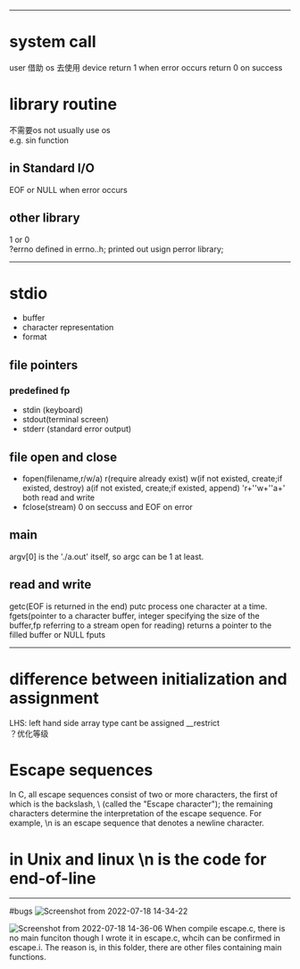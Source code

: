  ***
 # system call   
 user 借助 os 去使用 device
 return 1 when error occurs
 return 0 on success 
 # library routine   
 不需要os  not usually use os  
 e.g. sin function
 ## in Standard I/O
 EOF or NULL when error occurs
 ## other library
 1 or 0  
 ?errno defined in errno..h; printed out usign perror library;  
 
***
# stdio
* buffer  
* character representation  
* format
## file pointers
### predefined fp
* stdin (keyboard)
* stdout(terminal screen)
* stderr (standard error output)

## file open and close
* fopen(filename,r/w/a)  r(require already exist) w(if not existed, create;if existed, destroy) a(if not existed, create;if existed, append)
   'r+''w+''a+' both read and write
 * fclose(stream) 0 on seccuss and EOF on error
## main  
argv[0] is the './a.out' itself, so argc can be 1 at least.
## read and write
getc(EOF is returned in the end) putc process one character at a time.
fgets(pointer to a character buffer, integer specifying the size of the buffer,fp referring to a stream open for reading) returns a pointer to the filled buffer or NULL
fputs
***  
# difference between initialization and assignment  
LHS: left hand side
array type cant be assigned
__restrict  
？优化等级
# Escape sequences
In C, all escape sequences consist of two or more characters, the first of which is the backslash, \ (called the "Escape character"); the remaining characters determine the interpretation of the escape sequence. For example, \n is an escape sequence that denotes a newline character.
# in Unix and linux \n is the code for end-of-line
***  
#bugs
![Screenshot from 2022-07-18 14-34-22](https://user-images.githubusercontent.com/59786755/179456280-45262c2c-6c57-47c6-b819-8796d4736032.png)

![Screenshot from 2022-07-18 14-36-06](https://user-images.githubusercontent.com/59786755/179456400-e929ecc1-1787-4c72-a90d-b93cef086a88.png)
When compile escape.c, there is no main funciton though I wrote it in escape.c, whcih can be confirmed in escape.i. The reason is, in this folder, there are other files containing main functions.

